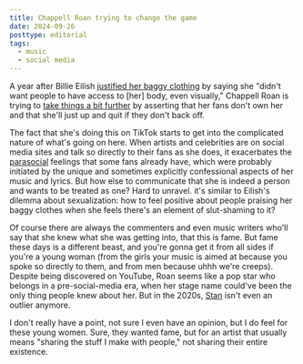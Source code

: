 ```yaml
---
title: Chappell Roan trying to change the game
date: 2024-09-26
posttype: editorial
tags:
  - music
  - social media
---
```


A year after Billie Eilish [justified her baggy clothing](https://www.nme.com/news/music/billie-eilish-speaks-out-against-being-sexualised-3538352) by saying she "didn't want people to have access to [her] body, even visually," Chappell Roan is trying to [take things a bit further](https://slate.com/culture/2024/08/chappell-roan-tiktok-video-fame-fans-pop-star.html) by asserting that her fans don't own her and that she'll just up and quit if they don't back off.

The fact that she's doing this on TikTok starts to get into the complicated nature of what's going on here. When artists and celebrities are on social media sites and talk so directly to their fans as she does, it exacerbates the [parasocial](https://www.psychologytoday.com/us/basics/parasocial-relationships) feelings that some fans already have, which were probably initiated by the unique and sometimes explicitly confessional aspects of her music and lyrics. But how else to communicate that she is indeed a person and wants to be treated as one? Hard to unravel. it's similar to Eilish's dilemma about sexualization: how to feel positive about people praising her baggy clothes when she feels there's an element of slut-shaming to it?

Of course there are always the commenters and even music writers who'll say that she knew what she was getting into, that this is fame. But fame these days is a different beast, and you're gonna get it from all sides if you're a young woman (from the girls your music is aimed at because you spoke so directly to them, and from men because uhhh we're creeps). Despite being discovered on YouTube, Roan seems like a pop star who belongs in a pre-social-media era, when her stage name could've been the only thing people knew about her. But in the 2020s, [Stan](https://www.youtube.com/watch?v=aSLZFdqwh7E) isn't even an outlier anymore.

I don't really have a point, not sure I even have an opinion, but I do feel for these young women. Sure, they wanted fame, but for an artist that usually means "sharing the stuff I make with people," not sharing their entire existence.